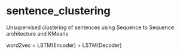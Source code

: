 # sentence_clustering

Unsupervised clustering of sentences using Sequence to Sequence architecture and KMeans

word2vec + LSTM(Encoder) + LSTM(Decoder)
